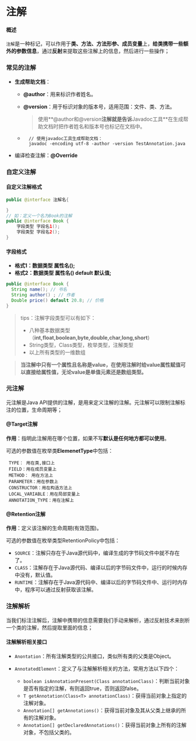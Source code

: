 # 注解

#### 概述

`注解`是一种标记，可以作用于**类、方法、方法形参、成员变量**上，**给类携带一些额外的参数信息**，通过**反射**来提取这些注解上的信息，然后进行一些操作；

### 常见的注解

- **生成帮助文档**：

	- **@author**：用来标识作者姓名。

	- **@version**：用于标识对象的版本号，适用范围：文件、类、方法。

		> 使用**@author和@version**注解就是告诉**Javadoc工具**在生成帮助文档时把作者姓名和版本号也标记在文档中。

	- ```shell
		// 使用javadoc工具生成帮助文档：
		javadoc -encoding utf-8 -author -version TestAnnotation.java
		```

- 编译检查注解：**@Override**





### 自定义注解

#### 自定义注解格式

```java 
public @interface 注解名{

}
// 如：定义一个名为Book的注解
public @interface Book {
	字段类型 字段名1();
    字段类型 字段名2();
} 
```

#### 字段格式

- **格式1：数据类型 属性名();**
- **格式2：数据类型 属性名() default 默认值;**

```java
public @interface Book {
  String name(); // 书名
  String author() ; // 作者
  Double price() default 20.8; // 价格
} 	
```

> tips：注解字段类型可以有如下：
>
> - 八种基本数据类型（**int,float,boolean,byte,double,char,long,short**)
> - String类型，Class类型，枚举类型，注解类型
> - 以上所有类型的一维数组

> **当注解中只有一个属性且名称是value，在使用注解时给value属性赋值可以直接给属性值，无论value是单值元素还是数组类型。**





### 元注解

元注解是Java API提供的注解，是用来定义注解的注解。元注解可以限制注解标注的位置，生命周期等；

#### @Target注解

**作用**：指明此注解用在哪个位置，如果不写**默认是任何地方都可以使用**。

可选的参数值在枚举类**ElemenetType**中包括：

```
 TYPE： 用在类,接口上
 FIELD：用在成员变量上
 METHOD： 用在方法上
 PARAMETER：用在参数上
 CONSTRUCTOR：用在构造方法上
 LOCAL_VARIABLE：用在局部变量上
 ANNOTATION_TYPE：用在注解上
```

#### @Retention注解

**作用**：定义该注解的生命周期(有效范围)。

可选的参数值在枚举类型RetentionPolicy中包括：

- `SOURCE`：注解只存在于Java源代码中，编译生成的字节码文件中就不存在了。
- `CLASS`：注解存在于Java源代码、编译以后的字节码文件中，运行的时候内存中没有，默认值。
- `RUNTIME`：注解存在于Java源代码中、编译以后的字节码文件中、运行时内存中，程序可以通过反射获取该注解。



### 注解解析

当我们标注注解后，注解中携带的信息需要我们手动来解析，通过反射技术来剖析一个类的注解，然后提取里面的信息；

#### 注解解析相关接口

- `Anontation`：所有注解类型的公共接口，类似所有类的父类是Object。

- `AnnotatedElement`：定义了与注解解析相关的方法，常用方法以下四个：

	- `boolean isAnnotationPresent(Class annotationClass)`：判断当前对象是否有指定的注解，有则返回true，否则返回false。
	- `T getAnnotation(Class<T> annotationClass)`：获得当前对象上指定的注解对象。
	- `Annotation[] getAnnotations()`：获得当前对象及其从父类上继承的所有的注解对象。
	- `Annotation[] getDeclaredAnnotations()`：获得当前对象上所有的注解对象，不包括父类的。

	


